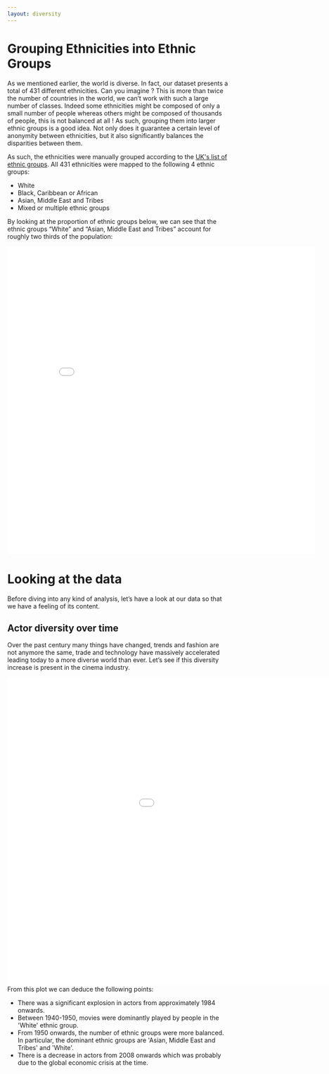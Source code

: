```yaml
---
layout: diversity
---
```


# Grouping Ethnicities into Ethnic Groups
As we mentioned earlier, the world is diverse. In fact, our dataset presents a total of 431 different ethnicities. Can you imagine ? This is more than twice the number of countries in the world, we can’t work with such a large number of classes. Indeed some ethnicities might be composed of only a small number of people whereas others might be composed of thousands of people, this is not balanced at all ! As such, grouping them into larger ethnic groups is a good idea. Not only does it guarantee a certain level of anonymity between ethnicities, but it also significantly balances the disparities between them.


As such, the ethnicities were manually grouped according to the [UK's list of ethnic groups](https://www.ethnicity-facts-figures.service.gov.uk/style-guide/ethnic-groups/). All 431 ethnicities were mapped to the following 4 ethnic groups:
- White
- Black, Caribbean or African
- Asian, Middle East and Tribes
- Mixed or multiple ethnic groups

By looking at the proportion of ethnic groups below, we can see that the ethnic groups “White” and “Asian, Middle East and Tribes” account for roughly two thirds of the population:
<div style="text-align: center; margin: 0 auto;">
  <!-- Replace the following line with your actual graph code -->
  <iframe src="assets/plots/ethnic_group_counts.html" width="700" height="700" frameborder="0" style="display: block; margin: 0 auto;"></iframe>
</div>

# Looking at the data
Before diving into any kind of analysis, let’s have a look at our data so that we have a feeling of its content. 

## Actor diversity over time
Over the past century many things have changed, trends and fashion are not anymore the same, trade and technology have massively accelerated leading today to a more diverse world than ever. Let’s see if this diversity increase is present in the cinema industry.
<div style="text-align: center; margin: 0 auto;">
  <!-- Replace the following line with your actual graph code -->
  <iframe src="assets/plots/actor_diversity_over_time.html" width="1200" height="700" frameborder="0" style="display: block; margin: 0 auto;"></iframe>
</div>
From this plot we can deduce the following points:

- There was a significant explosion in actors from approximately 1984 onwards. 
- Between 1940-1950, movies were dominantly played by people in the 'White' ethnic group.
- From 1950 onwards, the number of ethnic groups were more balanced. In particular, the dominant ethnic groups are 'Asian, Middle East and Tribes' and 'White'.
- There is a decrease in actors from 2008 onwards which was probably due to the global economic crisis at the time.



